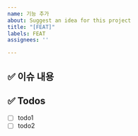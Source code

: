 ```yaml
---
name: 기능 추가
about: Suggest an idea for this project
title: "[FEAT]"
labels: FEAT
assignees: ''

---
```


## ✅ 이슈 내용

## ✅ Todos
- [ ] todo1
- [ ] todo2
